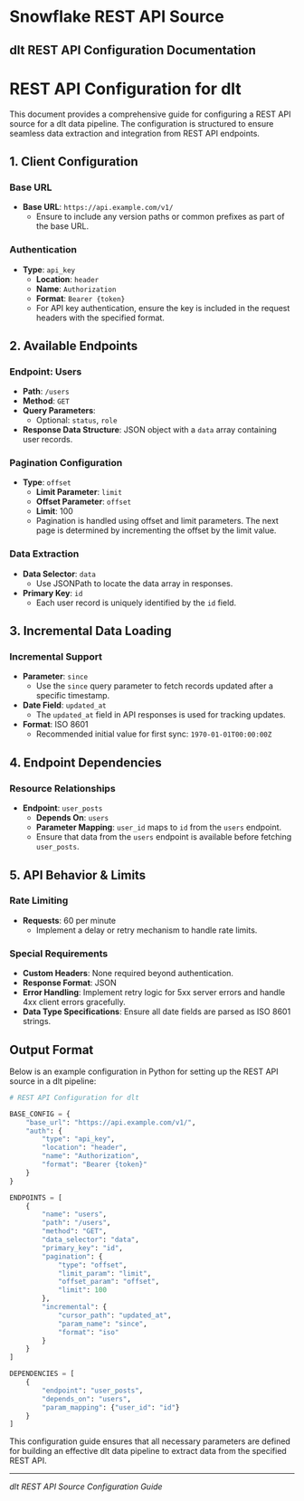 # Snowflake REST API Source

## dlt REST API Configuration Documentation

# REST API Configuration for dlt

This document provides a comprehensive guide for configuring a REST API source for a dlt data pipeline. The configuration is structured to ensure seamless data extraction and integration from REST API endpoints.

## 1. Client Configuration

### Base URL
- **Base URL**: `https://api.example.com/v1/`
  - Ensure to include any version paths or common prefixes as part of the base URL.

### Authentication
- **Type**: `api_key`
  - **Location**: `header`
  - **Name**: `Authorization`
  - **Format**: `Bearer {token}`
  - For API key authentication, ensure the key is included in the request headers with the specified format.

## 2. Available Endpoints

### Endpoint: Users
- **Path**: `/users`
- **Method**: `GET`
- **Query Parameters**: 
  - Optional: `status`, `role`
- **Response Data Structure**: JSON object with a `data` array containing user records.

### Pagination Configuration
- **Type**: `offset`
  - **Limit Parameter**: `limit`
  - **Offset Parameter**: `offset`
  - **Limit**: 100
  - Pagination is handled using offset and limit parameters. The next page is determined by incrementing the offset by the limit value.

### Data Extraction
- **Data Selector**: `data`
  - Use JSONPath to locate the data array in responses.
- **Primary Key**: `id`
  - Each user record is uniquely identified by the `id` field.

## 3. Incremental Data Loading

### Incremental Support
- **Parameter**: `since`
  - Use the `since` query parameter to fetch records updated after a specific timestamp.
- **Date Field**: `updated_at`
  - The `updated_at` field in API responses is used for tracking updates.
- **Format**: ISO 8601
  - Recommended initial value for first sync: `1970-01-01T00:00:00Z`

## 4. Endpoint Dependencies

### Resource Relationships
- **Endpoint**: `user_posts`
  - **Depends On**: `users`
  - **Parameter Mapping**: `user_id` maps to `id` from the `users` endpoint.
  - Ensure that data from the `users` endpoint is available before fetching `user_posts`.

## 5. API Behavior & Limits

### Rate Limiting
- **Requests**: 60 per minute
  - Implement a delay or retry mechanism to handle rate limits.

### Special Requirements
- **Custom Headers**: None required beyond authentication.
- **Response Format**: JSON
- **Error Handling**: Implement retry logic for 5xx server errors and handle 4xx client errors gracefully.
- **Data Type Specifications**: Ensure all date fields are parsed as ISO 8601 strings.

## Output Format

Below is an example configuration in Python for setting up the REST API source in a dlt pipeline:

```python
# REST API Configuration for dlt

BASE_CONFIG = {
    "base_url": "https://api.example.com/v1/",
    "auth": {
        "type": "api_key",
        "location": "header",
        "name": "Authorization",
        "format": "Bearer {token}"
    }
}

ENDPOINTS = [
    {
        "name": "users",
        "path": "/users",
        "method": "GET",
        "data_selector": "data",
        "primary_key": "id",
        "pagination": {
            "type": "offset",
            "limit_param": "limit",
            "offset_param": "offset",
            "limit": 100
        },
        "incremental": {
            "cursor_path": "updated_at",
            "param_name": "since",
            "format": "iso"
        }
    }
]

DEPENDENCIES = [
    {
        "endpoint": "user_posts", 
        "depends_on": "users",
        "param_mapping": {"user_id": "id"}
    }
]
```

This configuration guide ensures that all necessary parameters are defined for building an effective dlt data pipeline to extract data from the specified REST API.

---
*dlt REST API Source Configuration Guide*